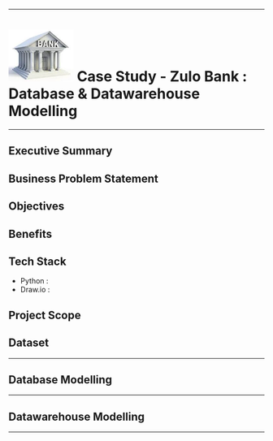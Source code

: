 
---
# ![Bank Logo](../assets/banklogo.png) **Case Study -  Zulo Bank : Database & Datawarehouse  Modelling**
---
## **Executive Summary**


## **Business Problem Statement**


## **Objectives**


## **Benefits**


## **Tech Stack**
- Python : 
- Draw.io :

## **Project Scope**


## **Dataset**

---

## **Database Modelling**


---

## **Datawarehouse Modelling**


---
